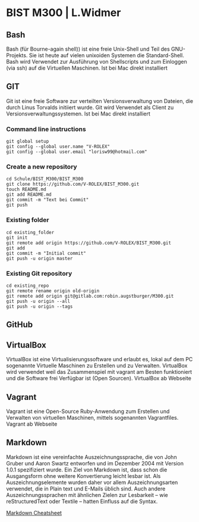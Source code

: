 # BIST M300 | L.Widmer
## Bash

Bash (für Bourne-again shell)) ist eine freie Unix-Shell und Teil des GNU-Projekts. Sie ist heute auf vielen unixoiden Systemen die Standard-Shell.
Bash wird Verwendet zur Ausführung von Shellscripts und zum Einloggen (via ssh) auf die Virtuellen Maschinen.
Ist bei Mac direkt installiert

## GIT

Git ist eine freie Software zur verteilten Versionsverwaltung von Dateien, die durch Linus Torvalds initiiert wurde.
Git wird Verwendet als Client zu Versionsverwaltungssystemen.
Ist bei Mac direkt installiert

### Command line instructions

```shell
git global setup
git config --global user.name "V-ROLEX"
git config --global user.email "lorisw99@hotmail.com"
```
### Create a new repository

```shell
cd Schule/BIST_M300/BIST_M300
git clone https://github.com/V-ROLEX/BIST_M300.git
touch README.md
git add README.md
git commit -m "Text bei Commit"
git push
```
### Existing folder

```shell
cd existing_folder
git init
git remote add origin https://github.com/V-ROLEX/BIST_M300.git
git add 
git commit -m "Initial commit"
git push -u origin master
```
### Existing Git repository

```shell
cd existing_repo
git remote rename origin old-origin
git remote add origin git@gitlab.com:robin.augstburger/M300.git
git push -u origin --all
git push -u origin --tags
```
## GitHub

## VirtualBox

VirtualBox ist eine Virtualisierungssoftware und erlaubt es, lokal auf dem PC sogenannte Virtuelle Maschinen zu Erstellen und zu Verwalten.
VirtualBox wird verwendet weil das Zusammenspiel mit vagrant am Besten funktioniert und die Software frei Verfügbar ist (Open Sourcen).
VirtualBox ab Webseite

## Vagrant

Vagrant ist eine Open-Source Ruby-Anwendung zum Erstellen und Verwalten von virtuellen Maschinen, mittels sogenannten Vagrantfiles.
Vagrant ab Webseite 

## Markdown

Markdown ist eine vereinfachte Auszeichnungssprache, die von John Gruber und Aaron Swartz entworfen und im Dezember 2004 mit Version 1.0.1 spezifiziert wurde. Ein Ziel von Markdown ist, dass schon die Ausgangsform ohne weitere Konvertierung leicht lesbar ist. Als Auszeichnungselemente wurden daher vor allem Auszeichnungsarten verwendet, die in Plain text und E-Mails üblich sind. Auch andere Auszeichnungssprachen mit ähnlichen Zielen zur Lesbarkeit – wie reStructuredText oder Textile – hatten Einfluss auf die Syntax.

[Markdown Cheatsheet](https://github.com/adam-p/markdown-here/wiki/Markdown-Cheatsheet)